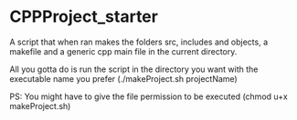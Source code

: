 # CPPProject_starter
A script that when ran makes the folders src, includes and objects, a makefile and a generic cpp main file in the current directory.

All you gotta do is run the script in the directory you want with the executable name you prefer (./makeProject.sh projectName)

PS: You might have to give the file permission to be executed (chmod u+x makeProject.sh)
